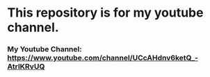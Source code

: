 # This repository is for my youtube channel.

### My Youtube Channel: https://www.youtube.com/channel/UCcAHdnv6ketQ_-AtrlKRvUQ
